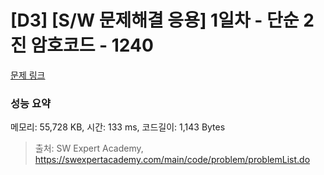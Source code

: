 # [D3] [S/W 문제해결 응용] 1일차 - 단순 2진 암호코드 - 1240 

[문제 링크](https://swexpertacademy.com/main/code/problem/problemDetail.do?contestProbId=AV15FZuqAL4CFAYD) 

### 성능 요약

메모리: 55,728 KB, 시간: 133 ms, 코드길이: 1,143 Bytes



> 출처: SW Expert Academy, https://swexpertacademy.com/main/code/problem/problemList.do